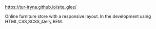 https://tur-iryna.github.io/site_glee/

Online furniture store with a responsive layout. 
In the development using HTML,CSS,SCSS,jQery,BEM.
